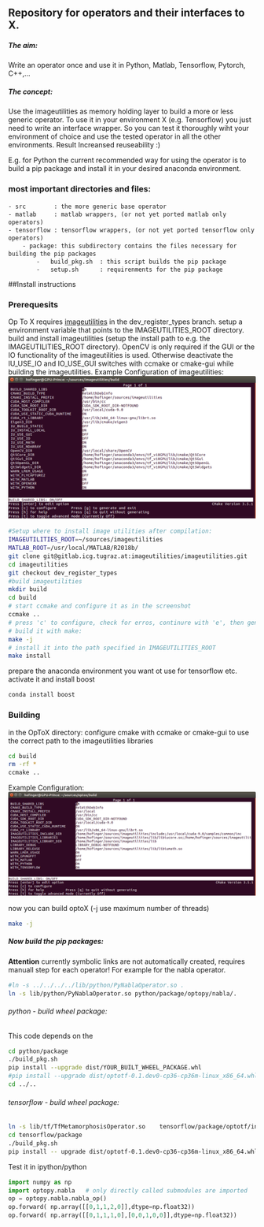 ## Repository for operators and their interfaces to X.
##### The aim:
 Write an operator once and use it in Python, Matlab, Tensorflow, Pytorch, C++,...

##### The concept:
 Use the imageutilities as memory holding layer to build a more or less generic operator.
 To use it in your environment X (e.g. Tensorflow) you just need to write an interface wrapper.
 So you can test it thoroughly wiht your environment of choice and use the tested operator in all the other environments.
 Result Increansed reuseability :)
 
 E.g. for Python the current recommended way for using the operator is to build a pip package and install it in your desired anaconda environment.
 


### most important directories and files:
	- src        : the more generic base operator
	- matlab     : matlab wrappers, (or not yet ported matlab only operators)
	- tensorflow : tensorflow wrappers, (or not yet ported tensorflow only operators)
		- package: this subdirectory contains the files necessary for building the pip packages
			- 	build_pkg.sh  : this script builds the pip package 
			- 	setup.sh      : requirenments for the pip package

##Install instructions

### Prerequesits

Op To X requires [imageutilities](https://gitlab.icg.tugraz.at/imageutilities/imageutilities) in the dev_register_types branch.
setup a environment variable that points to the IMAGEUTILITIES_ROOT directory.
build and install imageutilities (setup the install path to e.g. the IMAGEUTILITIES_ROOT directory).
OpenCV is only required if the GUI or the IO functionality of the imageutilities is used.
Otherwise deactivate the IU_USE_IO and IO_USE_GUI switches with ccmake or cmake-gui while building the imageutilities.
Example Configuration of imageutilities:
![Example Configuration](./docs/Setup_CCMAKE_ImageUtilities_MATLAB.png)
```bash
#Setup where to install image utilities after compilation:
IMAGEUTILITIES_ROOT=~/sources/imageutilities 
MATLAB_ROOT=/usr/local/MATLAB/R2018b/
git clone git@gitlab.icg.tugraz.at:imageutilities/imageutilities.git
cd imageutilities
git checkout dev_register_types
#build imageutilities
mkdir build
cd build
# start ccmake and configure it as in the screenshot
ccmake .. 
# press 'c' to configure, check for erros, continure with 'e', then generate the make files by pressing 'g'
# build it with make:
make -j
# install it into the path specified in IMAGEUTILITIES_ROOT
make install 	
```



prepare the anaconda environment you want ot use for tensorflow etc.
activate it and install boost
```bash
conda install boost
```

### Building
in the OpToX directory:
configure cmake with ccmake or cmake-gui to use the correct path to the imageutilities libraries

```bash
cd build
rm -rf *
ccmake ..
```
Example Configuration:
![Example Configuration](./docs/Setup_CCMAKE_OptoX.png)

now you can build optoX (-j use maximum number of threads)

```bash
make -j
```

##### Now build the pip packages:
**Attention** currently symbolic links are not automatically created, requires manuall step for each operator! 
For example for the nabla operator.
```bash
#ln -s ../../../../lib/python/PyNablaOperator.so .
ln -s lib/python/PyNablaOperator.so python/package/optopy/nabla/.
```
###### python - build wheel package:
This code depends on the 
```bash
cd python/package
./build_pkg.sh
pip install --upgrade dist/YOUR_BUILT_WHEEL_PACKAGE.whl
#pip install --upgrade dist/optotf-0.1.dev0-cp36-cp36m-linux_x86_64.whl 
cd ../..
```

###### tensorflow - build wheel package:
```bash
ln -s lib/tf/TfMetamorphosisOperator.so    tensorflow/package/optotf/interpolation/.
cd tensorflow/package
./build_pkg.sh
pip install -- upgrade dist/optotf-0.1.dev0-cp36-cp36m-linux_x86_64.whl
```

Test it in ipython/python
```python
import numpy as np
import optopy.nabla   # only directly called submodules are imported
op = optopy.nabla.nabla_op()
op.forward( np.array([[0,1,1,2,0]],dtype=np.float32))
op.forward( np.array([[0,1,1,1,0],[0,0,1,0,0]],dtype=np.float32))
```
